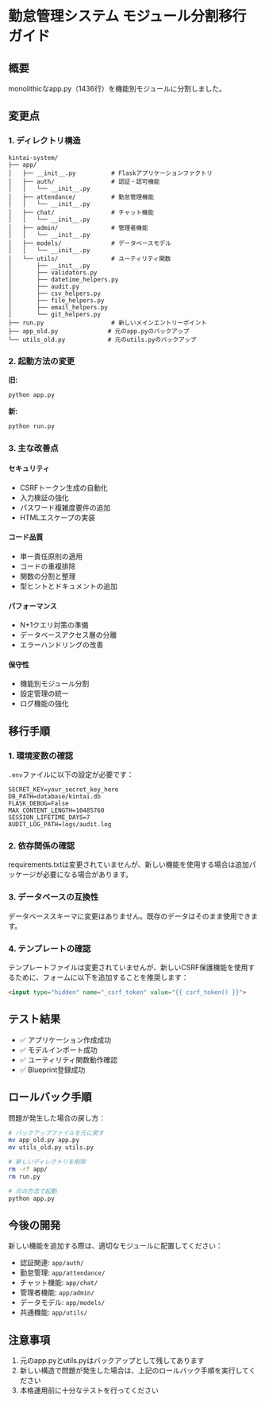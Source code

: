 # 勤怠管理システム モジュール分割移行ガイド

## 概要
monolithicなapp.py（1436行）を機能別モジュールに分割しました。

## 変更点

### 1. ディレクトリ構造
```
kintai-system/
├── app/
│   ├── __init__.py          # Flaskアプリケーションファクトリ
│   ├── auth/                # 認証・認可機能
│   │   └── __init__.py
│   ├── attendance/          # 勤怠管理機能
│   │   └── __init__.py
│   ├── chat/                # チャット機能
│   │   └── __init__.py
│   ├── admin/               # 管理者機能
│   │   └── __init__.py
│   ├── models/              # データベースモデル
│   │   └── __init__.py
│   └── utils/               # ユーティリティ関数
│       ├── __init__.py
│       ├── validators.py
│       ├── datetime_helpers.py
│       ├── audit.py
│       ├── csv_helpers.py
│       ├── file_helpers.py
│       ├── email_helpers.py
│       └── git_helpers.py
├── run.py                   # 新しいメインエントリーポイント
├── app_old.py              # 元のapp.pyのバックアップ
└── utils_old.py            # 元のutils.pyのバックアップ
```

### 2. 起動方法の変更
**旧:**
```bash
python app.py
```

**新:**
```bash
python run.py
```

### 3. 主な改善点

#### セキュリティ
- CSRFトークン生成の自動化
- 入力検証の強化
- パスワード複雑度要件の追加
- HTMLエスケープの実装

#### コード品質
- 単一責任原則の適用
- コードの重複排除
- 関数の分割と整理
- 型ヒントとドキュメントの追加

#### パフォーマンス
- N+1クエリ対策の準備
- データベースアクセス層の分離
- エラーハンドリングの改善

#### 保守性
- 機能別モジュール分割
- 設定管理の統一
- ログ機能の強化

## 移行手順

### 1. 環境変数の確認
`.env`ファイルに以下の設定が必要です：
```
SECRET_KEY=your_secret_key_here
DB_PATH=database/kintai.db
FLASK_DEBUG=False
MAX_CONTENT_LENGTH=10485760
SESSION_LIFETIME_DAYS=7
AUDIT_LOG_PATH=logs/audit.log
```

### 2. 依存関係の確認
requirements.txtは変更されていませんが、新しい機能を使用する場合は追加パッケージが必要になる場合があります。

### 3. データベースの互換性
データベーススキーマに変更はありません。既存のデータはそのまま使用できます。

### 4. テンプレートの確認
テンプレートファイルは変更されていませんが、新しいCSRF保護機能を使用するために、フォームに以下を追加することを推奨します：
```html
<input type="hidden" name="_csrf_token" value="{{ csrf_token() }}">
```

## テスト結果
- ✅ アプリケーション作成成功
- ✅ モデルインポート成功
- ✅ ユーティリティ関数動作確認
- ✅ Blueprint登録成功

## ロールバック手順
問題が発生した場合の戻し方：

```bash
# バックアップファイルを元に戻す
mv app_old.py app.py
mv utils_old.py utils.py

# 新しいディレクトリを削除
rm -rf app/
rm run.py

# 元の方法で起動
python app.py
```

## 今後の開発
新しい機能を追加する際は、適切なモジュールに配置してください：
- 認証関連: `app/auth/`
- 勤怠管理: `app/attendance/`
- チャット機能: `app/chat/`
- 管理者機能: `app/admin/`
- データモデル: `app/models/`
- 共通機能: `app/utils/`

## 注意事項
1. 元のapp.pyとutils.pyはバックアップとして残してあります
2. 新しい構造で問題が発生した場合は、上記のロールバック手順を実行してください
3. 本格運用前に十分なテストを行ってください